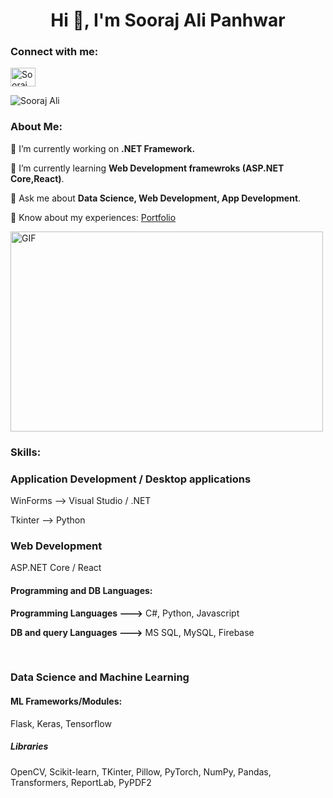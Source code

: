 <!--
**Soorajalipanhwar/Soorajalipanhwar-** is a ✨ _special_ ✨ repository because its `README.md` (this file) appears on your GitHub profile. -->

<!DOCTYPE html>
<html lang="en">
<head>
    <meta charset="UTF-8">
    <meta http-equiv="X-UA-Compatible" content="IE=edge">
    <meta name="viewport" content="width=device-width, initial-scale=1.0">
</head>
<body>
    <h1 align="center">Hi 👋, I'm Sooraj Ali Panhwar</h1>
    <h3 align="left">Connect with me:</h3>
    <p align="left">
        <a href="https://linkedin.com/in/sooraj-ali-panhwar-936150224" target="blank">
            <img align="center" src="https://raw.githubusercontent.com/rahuldkjain/github-profile-readme-generator/master/src/images/icons/Social/linked-in-alt.svg" alt="Sooraj Ali" height="30" width="40" />
        </a>
    </p>
    <p align="left">
        <img src="https://komarev.com/ghpvc/?username=sooraj-ali-panhwar-936150224&label=Profile%20views&color=0e75b6&style=flat" alt="Sooraj Ali" />
    </p>
    <h3 align="left">About Me:</h3>
    <p>🔭 I’m currently working on <Strong>.NET Framework.</Strong></p>
    <p>🌱 I’m currently learning <strong>Web Development framewroks (ASP.NET Core,React)</strong>.</p>
    <p>💬 Ask me about <strong>Data Science, Web Development, App Development</strong>.</p>
    <p>📄 Know about my experiences: <a href="https://soorajalipanhwar.github.io/My-Website/" target="_blank">Portfolio</a></p>
    <img class="align" align="center" alt="GIF" src="https://github.com/abhisheknaiidu/abhisheknaiidu/blob/master/code.gif?raw=true" width="500" height="320" />
    <br>
    <h3 align="left">Skills:</h3>
    <h3>Application Development / Desktop applications</h3>
    <p>WinForms --> Visual Studio / .NET</p>
     <p>Tkinter --> Python</p>
    <h3>Web Development</h3>
    <p>ASP.NET Core / React</p>
    <h4>Programming and DB Languages:</h4>
    <p><strong>Programming Languages ---></strong> C#, Python, Javascript</p>
    <p><strong>DB and query Languages ---></strong> MS SQL, MySQL, Firebase</p>
    <br>
    <h3><p>Data Science and Machine Learning</p></h3>
    <h4>ML Frameworks/Modules:</h4>
    <p>Flask, Keras, Tensorflow</p>
    <h5> Libraries </h5>
    <p> OpenCV, Scikit-learn, TKinter, Pillow, PyTorch, NumPy, Pandas, Transformers, ReportLab, PyPDF2 </p>

